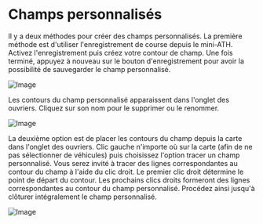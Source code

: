 # Champs personnalisés


Il y a deux méthodes pour créer des champs personnalisés.
La première méthode est d'utiliser l'enregistrement de course depuis le mini-ATH.
Activez l'enregistrement puis créez votre contour de champ.
Une fois terminé, appuyez à nouveau sur le bouton d'enregistrement pour avoir la possibilité de sauvegarder le champ personnalisé.


![Image](assets/imagesrecordcustomhelp_0_0_765_510.png)


Les contours du champ personnalisé apparaissent dans l'onglet des ouvriers.
Cliquez sur son nom pour le supprimer ou le renommer.


![Image](assets/imagesdonecustomhelp_0_0_765_510.png)


La deuxième option est de placer les contours du champ depuis la carte dans l'onglet des ouvriers.
Clic gauche n'importe où sur la carte (afin de ne pas sélectionner de véhicules) puis choisissez l'option tracer un champ personnalisé.
Vous serez invité à tracer des lignes correspondantes au contour du champ à l'aide du clic droit.
Le premier clic droit détermine le point de départ du contour.
Les prochains clics droits formeront des lignes correspondantes au contour du champ personnalisé. Procédez ainsi jusqu'à clôturer intégralement le champ personnalisé.


![Image](assets/imagesdrawcustomhelp_0_0_765_510.png)

